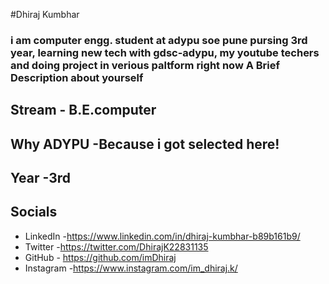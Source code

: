 #Dhiraj Kumbhar
### i am computer engg. student at adypu soe pune pursing 3rd year, learning new tech with gdsc-adypu, my youtube techers and doing project in verious paltform right now A Brief Description about yourself

## Stream - B.E.computer
## Why ADYPU -Because i got selected here! 
## Year -3rd

## Socials
* LinkedIn -https://www.linkedin.com/in/dhiraj-kumbhar-b89b161b9/ 
* Twitter -https://twitter.com/DhirajK22831135
* GitHub - https://github.com/imDhiraj
* Instagram -https://www.instagram.com/im_dhiraj.k/
